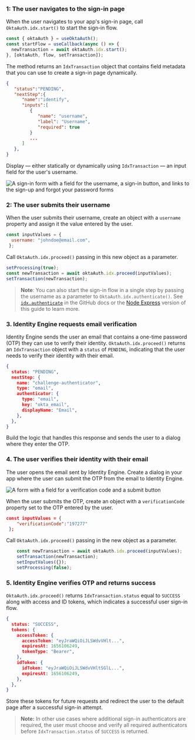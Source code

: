 ### 1: The user navigates to the sign-in page

When the user navigates to your app's sign-in page, call `OktaAuth.idx.start()` to start the sign-in flow.

```javascript
const { oktaAuth } = useOktaAuth();
const startFlow = useCallback(async () => {
  newTransaction = await oktaAuth.idx.start();
}, [oktaAuth, flow, setTransaction]);
```

The method returns an `IdxTransaction` object that contains field metadata that you can use to create a sign-in page dynamically.

```json
{
   "status":"PENDING",
   "nextStep":{
      "name":"identify",
      "inputs":[
         {
            "name": "username",
            "label": "Username",
            "required": true
         }
         ...
      ]
   },
}
```

Display &mdash; either statically or dynamically using `IdxTransaction` &mdash; an input field for the user's username.

<div class="half wireframe-border">

![A sign-in form with a field for the username, a sign-in button, and links to the sign-up and forgot your password forms](/img/wireframes/sign-in-form-username-only-sign-up-forgot-your-password-links.png)

<!--

Source image: https://www.figma.com/file/YH5Zhzp66kGCglrXQUag2E/%F0%9F%93%8A-Updated-Diagrams-for-Dev-Docs?node-id=3401%3A37178&t=vr9MuCR8C4rCt3hC-1 sign-in-form-username-only-sign-up-forgot-your-password-links
 -->

</div>

### 2: The user submits their username

When the user submits their username, create an object with a `username` property and assign it the value entered by the user.

```javascript
const inputValues = {
  username: "johndoe@email.com",
 };
```

Call `OktaAuth.idx.proceed()` passing in this new object as a parameter.

```javascript
setProcessing(true);
const newTransaction = await oktaAuth.idx.proceed(inputValues);
setTransaction(newTransaction);
```

>**Note**: You can also start the sign-in flow in a single step by passing the username as a parameter to `OktaAuth.idx.authenticate()`. See [`idx.authenticate`](https://github.com/okta/okta-auth-js/blob/master/docs/idx.md#idxauthenticate) in the GitHub docs or the [Node Express](/docs/guides/pwd-optional-sign-in-email/nodeexpress/main/#_2-the-user-submits-their-username) version of this guide to learn more.

### 3. Identity Engine requests email verification

Identity Engine sends the user an email that contains a one-time password (OTP) they can use to verify their identity. `OktaAuth.idx.proceed()` returns an `IdxTransaction` object with a `status` of `PENDING`, indicating that the user needs to verify their identity with their email.

```json
{
  status: "PENDING",
  nextStep: {
    name: "challenge-authenticator",
    type: "email",
    authenticator: {
      type: "email",
      key: "okta_email",
      displayName: "Email",
    },
  },
}
```

Build the logic that handles this response and sends the user to a dialog where they enter the OTP.

### 4. The user verifies their identity with their email

The user opens the email sent by Identity Engine. Create a dialog in your app where the user can submit the OTP from the email to Identity Engine.

<div class="half wireframe-border">

![A form with a field for a verification code and a submit button](/img/wireframes/enter-verification-code-form.png)

<!--

Source image: https://www.figma.com/file/YH5Zhzp66kGCglrXQUag2E/%F0%9F%93%8A-Updated-Diagrams-for-Dev-Docs?node-id=3398%3A36808&t=2h5Mmz3COBLhqVzv-1 enter-verification-code-form
 -->

</div>

When the user submits the OTP, create an object with a `verificationCode` property set to the OTP entered by the user.

```json
const inputValues = {
    "verificationCode":"197277"
 };
```

Call `OktaAuth.idx.proceed()` passing in the new object as a parameter.

```javascript
    const newTransaction = await oktaAuth.idx.proceed(inputValues);
    setTransaction(newTransaction);
    setInputValues({});
    setProcessing(false);
```

### 5. Identity Engine verifies OTP and returns success

`OktaAuth.idx.proceed()` returns `IdxTransaction.status` equal to `SUCCESS` along with access and ID tokens, which indicates a successful user sign-in flow.

```json
{
  status: "SUCCESS",
  tokens: {
    accessToken: {
      accessToken: "eyJraWQiOiJLSWdvVHlt...",
      expiresAt: 1656106249,
      tokenType: "Bearer",
    },
    idToken: {
      idToken: "eyJraWQiOiJLSWdvVHltSGlL...",
      expiresAt: 1656106249,
    },
  },
}
```

Store these tokens for future requests and redirect the user to the default page after a successful sign-in attempt.

> **Note:** In other use cases where additional sign-in authenticators are required, the user must choose and verify all required authenticators before `IdxTransaction.status` of `SUCCESS` is returned.
